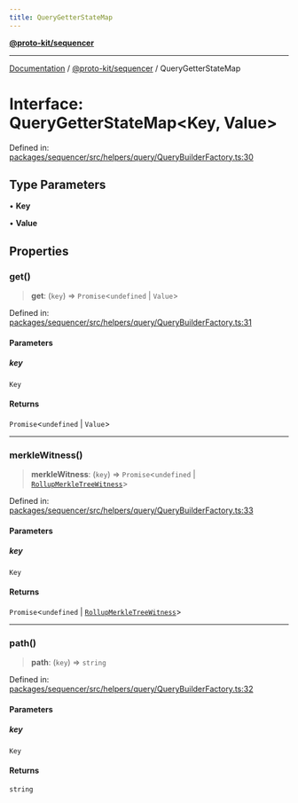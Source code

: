 ```yaml
---
title: QueryGetterStateMap
---
```


[**@proto-kit/sequencer**](../README.md)

***

[Documentation](../../../README.md) / [@proto-kit/sequencer](../README.md) / QueryGetterStateMap

# Interface: QueryGetterStateMap\<Key, Value\>

Defined in: [packages/sequencer/src/helpers/query/QueryBuilderFactory.ts:30](https://github.com/proto-kit/framework/blob/28efa802e3737fc3b77339148b307ef7246f3ef1/packages/sequencer/src/helpers/query/QueryBuilderFactory.ts#L30)

## Type Parameters

• **Key**

• **Value**

## Properties

### get()

> **get**: (`key`) => `Promise`\<`undefined` \| `Value`\>

Defined in: [packages/sequencer/src/helpers/query/QueryBuilderFactory.ts:31](https://github.com/proto-kit/framework/blob/28efa802e3737fc3b77339148b307ef7246f3ef1/packages/sequencer/src/helpers/query/QueryBuilderFactory.ts#L31)

#### Parameters

##### key

`Key`

#### Returns

`Promise`\<`undefined` \| `Value`\>

***

### merkleWitness()

> **merkleWitness**: (`key`) => `Promise`\<`undefined` \| [`RollupMerkleTreeWitness`](../../common/classes/RollupMerkleTreeWitness.md)\>

Defined in: [packages/sequencer/src/helpers/query/QueryBuilderFactory.ts:33](https://github.com/proto-kit/framework/blob/28efa802e3737fc3b77339148b307ef7246f3ef1/packages/sequencer/src/helpers/query/QueryBuilderFactory.ts#L33)

#### Parameters

##### key

`Key`

#### Returns

`Promise`\<`undefined` \| [`RollupMerkleTreeWitness`](../../common/classes/RollupMerkleTreeWitness.md)\>

***

### path()

> **path**: (`key`) => `string`

Defined in: [packages/sequencer/src/helpers/query/QueryBuilderFactory.ts:32](https://github.com/proto-kit/framework/blob/28efa802e3737fc3b77339148b307ef7246f3ef1/packages/sequencer/src/helpers/query/QueryBuilderFactory.ts#L32)

#### Parameters

##### key

`Key`

#### Returns

`string`
